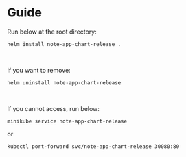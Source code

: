 # Guide

Run below at the root directory:

```
helm install note-app-chart-release .
```

<br/>

If you want to remove:

```
helm uninstall note-app-chart-release 
```

<br/>

If you cannot access, run below:

```
minikube service note-app-chart-release
```
or
```
kubectl port-forward svc/note-app-chart-release 30080:80  
```
